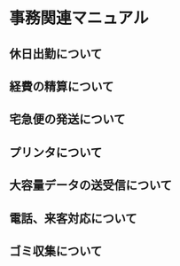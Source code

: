 # 事務関連マニュアル
## 休日出勤について
## 経費の精算について
## 宅急便の発送について
## プリンタについて
## 大容量データの送受信について
## 電話、来客対応について　
## ゴミ収集について